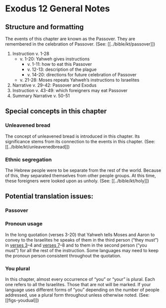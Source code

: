 # Exodus 12 General Notes
## Structure and formatting

The events of this chapter are known as the Passover. They are remembered in the celebration of Passover. (See: [[../bible/kt/passover]])
1. Instruction v. 1-28
   - v. 1-20: Yahweh gives instructions
     - v. 1-11: how to eat this Passover
     - v. 12-13: description of the plague
     - v. 14-20: directions for future celebration of Passover
   - v. 21-28: Moses repeats Yahweh’s instructions to Israelites
2. Narrative v. 29-42: Passover and Exodus
3. Instruction v. 43-49: which foreigners may eat Passover
4. Summary Narrative v. 50-51

## Special concepts in this chapter

### Unleavened bread
The concept of unleavened bread is introduced in this chapter. Its significance stems from its connection to the events in this chapter. (See: [[../bible/kt/unleavenedbread]])

### Ethnic segregation
The Hebrew people were to be separate from the rest of the world. Because of this, they separated themselves from other people groups. At this time, these foreigners were looked upon as unholy. (See: [[../bible/kt/holy]])


## Potential translation issues:

### Passover


### Pronoun usage
In the long quotation (verses 3-20) that Yahweh tells Moses and Aaron to convey to the Israelites he speaks of them in the third person (“they must”) in [verses 3](../12/03.md)–4 and [verses 7](../12/07.md)–8 and to them in the second person (“you must”) for all the rest of the instruction. Some languages may need to keep the pronoun person consistent throughout the quotation.


### You plural
In this chapter, almost every occurrence of “you” or “your” is plural. Each one refers to all the Israelites. Those that are not will be marked. If your language uses different forms of “you” depending on the number of people addressed, use a plural form throughout unless otherwise noted. (See: [[figs-youdual]])